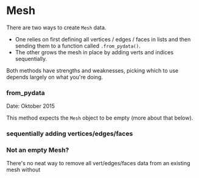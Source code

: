 # Mesh

There are two ways to create `Mesh` data.  

- One relies on first defining all vertices / edges / faces in lists and then sending them to a function called `.from_pydata()`.
- The other grows the mesh in place by adding verts and indices sequentially.

Both methods have strengths and weaknesses, picking which to use depends largely on what you're doing.

### from_pydata

Date: Oktober 2015

This method expects the `Mesh` object to be empty (more about that below). 



### sequentially adding vertices/edges/faces




### Not an empty Mesh?

There's no neat way to remove all vert/edges/faces data from an existing mesh without